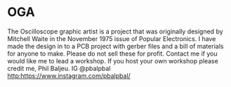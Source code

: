 # OGA

The Oscilloscope graphic artist is a project that was originally designed by Mitchell Waite in the November 1975 issue of Popular Electronics. 
I have made the design in to a PCB project with gerber files and a bill of materials for anyone to make. 
Please do not sell these for profit.
Contact me if you would like me to lead a workshop.
If you host your own workshop please credit me, Phil Baljeu. IG @pbalpbal [http:](https://www.instagram.com/pbalpbal/)https://www.instagram.com/pbalpbal/
